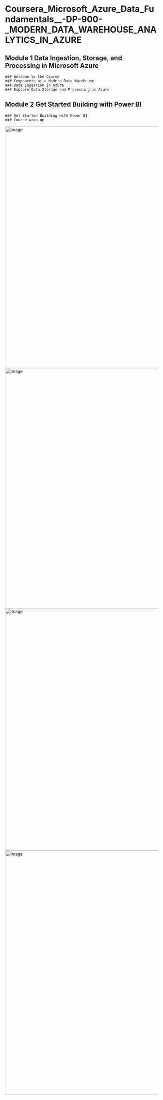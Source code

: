 # Coursera_Microsoft_Azure_Data_Fundamentals__-DP-900-_MODERN_DATA_WAREHOUSE_ANALYTICS_IN_AZURE

  ## Module 1 Data Ingestion, Storage, and Processing in Microsoft Azure
    ### Welcome to the Course
    ### Components of a Modern Data Warehouse
    ### Data Ingestion in Azure
    ### Explore Data Storage and Processing in Azure

  ## Module 2 Get Started Building with Power BI
    ### Get Started Building with Power BI
    ### Course wrap-up

  <img width="794" alt="image" src="https://github.com/SyakeerRahman/Coursera_Microsoft_Azure_Data_Fundamentals__-DP-900-_MODERN_DATA_WAREHOUSE_ANALYTICS_IN_AZURE/assets/105381652/d2754bc6-021b-49ee-945f-0400d69f7ef3">
<img width="789" alt="image" src="https://github.com/SyakeerRahman/Coursera_Microsoft_Azure_Data_Fundamentals__-DP-900-_MODERN_DATA_WAREHOUSE_ANALYTICS_IN_AZURE/assets/105381652/0f1387d4-899f-4cb1-a81d-b4611aee22da">
<img width="797" alt="image" src="https://github.com/SyakeerRahman/Coursera_Microsoft_Azure_Data_Fundamentals__-DP-900-_MODERN_DATA_WAREHOUSE_ANALYTICS_IN_AZURE/assets/105381652/c5cce391-345f-4384-88a5-09bec3761444">
<img width="802" alt="image" src="https://github.com/SyakeerRahman/Coursera_Microsoft_Azure_Data_Fundamentals__-DP-900-_MODERN_DATA_WAREHOUSE_ANALYTICS_IN_AZURE/assets/105381652/1b0b95a2-e6d8-4c7d-b673-f63e6232803d">

